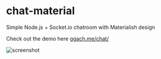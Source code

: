 # chat-material
Simple Node.js + Socket.io chatroom with Materialish design

Check out the demo here [ggach.me/chat/](http://ggach.me/chat/)

![screenshot](https://raw.githubusercontent.com/georgegach/chat-material/master/res/screenshot.JPG)
